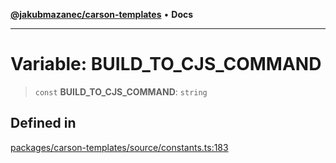 [**@jakubmazanec/carson-templates**](../README.md) • **Docs**

---

# Variable: BUILD_TO_CJS_COMMAND

> `const` **BUILD_TO_CJS_COMMAND**: `string`

## Defined in

[packages/carson-templates/source/constants.ts:183](https://github.com/jakubmazanec/tools/blob/d628f137f5fc7b1bea261e1e59d468d8339ed884/packages/carson-templates/source/constants.ts#L183)
